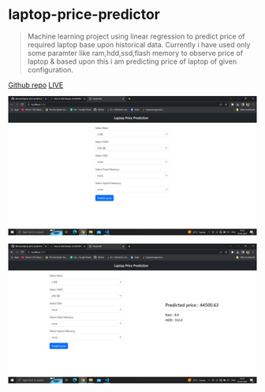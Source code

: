 # laptop-price-predictor
>Machine learning project using linear regression to predict price of required laptop base upon historical data.
>Currently i have used only some paramter like ram,hdd,ssd,flash memory to observe price of laptop & based upon this 
>i am predicting price of laptop of given configuration.

[Github repo](https://github.com/Mecsan/laptop-price-predictor)
[LIVE](https://laptop-price-fspn.onrender.com/)

![output photo](https://github.com/Mecsan/laptop-price-predictor/blob/master/output/Screenshot%20(166).png?raw=true)

![output photo](https://github.com/Mecsan/laptop-price-predictor/blob/master/output/Screenshot%20(167).png?raw=true)

